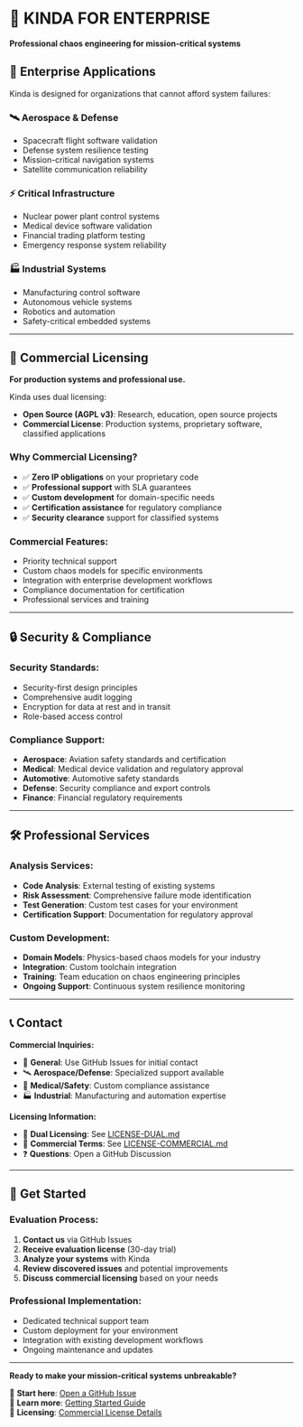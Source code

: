 # 🏢 KINDA FOR ENTERPRISE

**Professional chaos engineering for mission-critical systems**

## 🎯 Enterprise Applications

Kinda is designed for organizations that cannot afford system failures:

### **🛰️ Aerospace & Defense**
- Spacecraft flight software validation
- Defense system resilience testing
- Mission-critical navigation systems
- Satellite communication reliability

### **⚡ Critical Infrastructure**  
- Nuclear power plant control systems
- Medical device software validation
- Financial trading platform testing
- Emergency response system reliability

### **🏭 Industrial Systems**
- Manufacturing control software
- Autonomous vehicle systems
- Robotics and automation
- Safety-critical embedded systems

---

## 💼 Commercial Licensing

**For production systems and professional use.**

Kinda uses dual licensing:
- **Open Source (AGPL v3)**: Research, education, open source projects
- **Commercial License**: Production systems, proprietary software, classified applications

### **Why Commercial Licensing?**
- ✅ **Zero IP obligations** on your proprietary code
- ✅ **Professional support** with SLA guarantees
- ✅ **Custom development** for domain-specific needs
- ✅ **Certification assistance** for regulatory compliance
- ✅ **Security clearance** support for classified systems

### **Commercial Features:**
- Priority technical support
- Custom chaos models for specific environments
- Integration with enterprise development workflows
- Compliance documentation for certification
- Professional services and training

---

## 🔒 Security & Compliance

### **Security Standards:**
- Security-first design principles
- Comprehensive audit logging
- Encryption for data at rest and in transit
- Role-based access control

### **Compliance Support:**
- **Aerospace**: Aviation safety standards and certification
- **Medical**: Medical device validation and regulatory approval
- **Automotive**: Automotive safety standards
- **Defense**: Security compliance and export controls
- **Finance**: Financial regulatory requirements

---

## 🛠️ Professional Services

### **Analysis Services:**
- **Code Analysis**: External testing of existing systems
- **Risk Assessment**: Comprehensive failure mode identification
- **Test Generation**: Custom test cases for your environment
- **Certification Support**: Documentation for regulatory approval

### **Custom Development:**
- **Domain Models**: Physics-based chaos models for your industry
- **Integration**: Custom toolchain integration
- **Training**: Team education on chaos engineering principles
- **Ongoing Support**: Continuous system resilience monitoring

---

## 📞 Contact

**Commercial Inquiries:**
- 📧 **General**: Use GitHub Issues for initial contact
- 🛰️ **Aerospace/Defense**: Specialized support available
- 🏥 **Medical/Safety**: Custom compliance assistance
- 🏭 **Industrial**: Manufacturing and automation expertise

**Licensing Information:**
- 📄 **Dual Licensing**: See [LICENSE-DUAL.md](./LICENSE-DUAL.md)
- 💼 **Commercial Terms**: See [LICENSE-COMMERCIAL.md](./LICENSE-COMMERCIAL.md)
- ❓ **Questions**: Open a GitHub Discussion

---

## 🎯 Get Started

### **Evaluation Process:**
1. **Contact us** via GitHub Issues
2. **Receive evaluation license** (30-day trial)
3. **Analyze your systems** with Kinda
4. **Review discovered issues** and potential improvements
5. **Discuss commercial licensing** based on your needs

### **Professional Implementation:**
- Dedicated technical support team
- Custom deployment for your environment
- Integration with existing development workflows
- Ongoing maintenance and updates

---

**Ready to make your mission-critical systems unbreakable?**

🔗 **Start here**: [Open a GitHub Issue](https://github.com/kmayhew2020/kinda-lang/issues/new)  
📖 **Learn more**: [Getting Started Guide](./docs/)  
📄 **Licensing**: [Commercial License Details](./LICENSE-COMMERCIAL.md)
